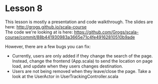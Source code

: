 # Lesson 8

This lesson is mostly a presentation and code walkthrough. 
The slides are here: http://grogs.github.io/scala-course  
The code we're looking at is here: https://github.com/Grogs/scala-course/commit/88b441930983a3665e71c4fe49162810510b9ade

However, there are a few bugs you can fix:
* Currently, users are only added if they change the search of the page.  
  Instead, change the frontend (App.scala) to send the location on page load, and update when they users changes destination.
* Users are not being removed when they leave/close the page. Take a look at the UserActor in UserTrackingController.scala
